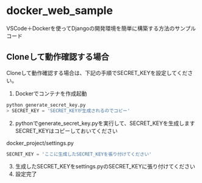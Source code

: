 # docker_web_sample
VSCode＋Dockerを使ってDjangoの開発環境を簡単に構築する方法のサンプルコード

## Cloneして動作確認する場合

Cloneして動作確認する場合は、下記の手順でSECRET_KEYを設定してください。

1. Dockerでコンテナを作成起動

```python
python generate_secret_key.py
> SECRET_KEY = 'SECRET_KEYが生成されるのでコピー'
```
2. pythonでgenerate_secret_key.pyを実行して、SECRET_KEYを生成します
SECRET_KEYはコピーしておいてください

docker_project/settings.py
```python
SECRET_KEY = 'ここに生成したSECRET_KEYを張り付けてください'
```
3. 生成したSECRET_KEYをsettings.pyのSECRET_KEYに張り付けてください
4. 設定完了